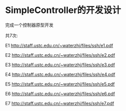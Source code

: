 # SimpleController的开发设计

完成一个控制器原型开发

共7次:

E1 http://staff.ustc.edu.cn/~waterzhj/files/ssh/e1.pdf

E2 http://staff.ustc.edu.cn/~waterzhj/files/ssh/e2.pdf

E3 http://staff.ustc.edu.cn/~waterzhj/files/ssh/e3.pdf

E4 http://staff.ustc.edu.cn/~waterzhj/files/ssh/e4.pdf

E5 http://staff.ustc.edu.cn/~waterzhj/files/ssh/e5.pdf

E6 http://staff.ustc.edu.cn/~waterzhj/files/ssh/e6.pdf

E7 http://staff.ustc.edu.cn/~waterzhj/files/ssh/e7.pdf
